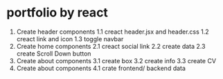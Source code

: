 # portfolio by react

1. Create header components
   1.1 creact header.jsx and header.css
   1.2 creact link and icon
   1.3 toggle navbar
2. Create home components
   2.1 creact social link
   2.2 create data
   2.3 create Scroll Down button
3. Create about components
   3.1 create box
   3.2 create info
   3.3 create CV
4. Create about components
   4.1 crate frontend/ backend data
